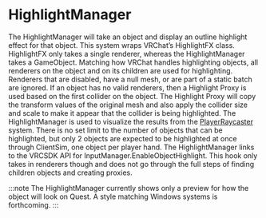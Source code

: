 # HighlightManager

The HighlightManager will take an object and display an outline highlight effect for that object. This system wraps VRChat’s HighlightFX class. HighlightFX only takes a single renderer, whereas the HighlightManager takes a GameObject. Matching how VRChat handles highlighting objects, all renderers on the object and on its children are used for highlighting. Renderers that are disabled, have a null mesh, or are part of a static batch are ignored. If an object has no valid renderers, then a Highlight Proxy is used based on the first collider on the object. The Highlight Proxy will copy the transform values of the original mesh and also apply the collider size and scale to make it appear that the collider is being highlighted. The HighlightManager is used to visualize the results from the [PlayerRaycaster](player.md#playerraycaster) system. There is no set limit to the number of objects that can be highlighted, but only 2 objects are expected to be highlighted at once through ClientSim, one object per player hand. The HighlightManager links to the VRCSDK API for InputManager.EnableObjectHighlight. This hook only takes in renderers though and does not go through the full steps of finding children objects and creating proxies. 

:::note
The HighlightManager currently shows only a preview for how the object will look on Quest. A style matching Windows systems is forthcoming.
:::